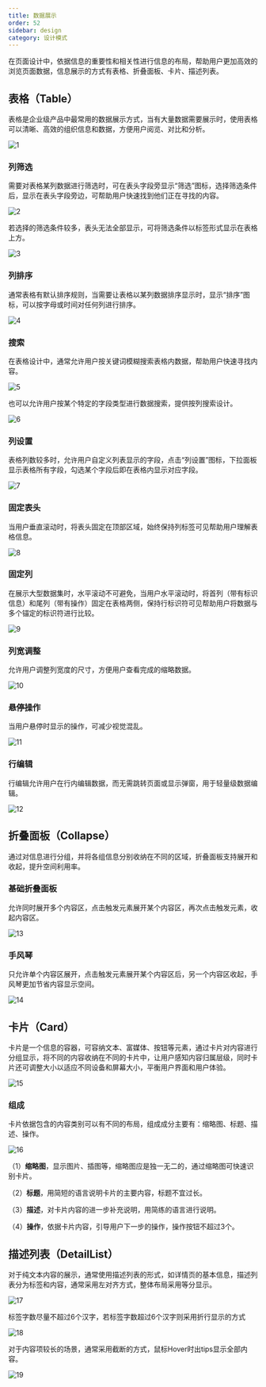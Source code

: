 ```yaml
---
title: 数据展示
order: 52
sidebar: design
category: 设计模式
---
```




在⻚⾯设计中，依据信息的重要性和相关性进⾏信息的布局，帮助⽤户更加⾼效的浏览⻚⾯数据，信息展示的⽅式有表格、折叠⾯板、卡⽚、描述列表。



## 表格（Table）

表格是企业级产品中最常⽤的数据展示⽅式，当有⼤量数据需要展示时，使⽤表格可以清晰、⾼效的组织信息和数据，⽅便⽤户阅览、对⽐和分析。

![1](/imgs/design/pattern/2-1.png)



### 列筛选

需要对表格某列数据进⾏筛选时，可在表头字段旁显示“筛选”图标，选择筛选条件后，显示在表头字段旁边，可帮助⽤户快速找到他们正在寻找的内容。

![2](/imgs/design/pattern/2-2.png)

若选择的筛选条件较多，表头⽆法全部显示，可将筛选条件以标签形式显示在表格上⽅。

![3](/imgs/design/pattern/2-3.png)

### 列排序

通常表格有默认排序规则，当需要让表格以某列数据排序显示时，显示“排序”图标，可以按字⺟或时间对任何列进⾏排序。

![4](/imgs/design/pattern/2-4.png)

### 搜索

在表格设计中，通常允许⽤户按关键词模糊搜索表格内数据，帮助⽤户快速寻找内容。

![5](/imgs/design/pattern/2-5.png)

也可以允许⽤户按某个特定的字段类型进⾏数据搜索，提供按列搜索设计。

![6](/imgs/design/pattern/2-6.png)

### 列设置

表格列数较多时，允许⽤户⾃定义列表显示的字段，点击“列设置”图标，下拉⾯板显示表格所有字段，勾选某个字段后即在表格内显示对应字段。

![7](/imgs/design/pattern/2-7.png)

### 固定表头

当⽤户垂直滚动时，将表头固定在顶部区域，始终保持列标签可⻅帮助⽤户理解表格信息。

![8](/imgs/design/pattern/2-8.png)

### 固定列

在展示⼤型数据集时，⽔平滚动不可避免，当⽤户⽔平滚动时，将⾸列（带有标识信息）和尾列（带有操作）固定在表格两侧，保持⾏标识符可⻅帮助⽤户将数据与多个锚定的标识符进⾏⽐较。

![9](/imgs/design/pattern/2-9.png)

### 列宽调整

允许⽤户调整列宽度的尺⼨，⽅便⽤户查看完成的缩略数据。

![10](/imgs/design/pattern/2-10.png)

### 悬停操作

当⽤户悬停时显示的操作，可减少视觉混乱。

![11](/imgs/design/pattern/2-11.png)

### ⾏编辑

⾏编辑允许⽤户在⾏内编辑数据，⽽⽆需跳转⻚⾯或显示弹窗，⽤于轻量级数据编辑。

![12](/imgs/design/pattern/2-12.png)



## 折叠⾯板（Collapse）

通过对信息进⾏分组，并将各组信息分别收纳在不同的区域，折叠⾯板⽀持展开和收起，提升空间利⽤率。

### 基础折叠⾯板

允许同时展开多个内容区，点击触发元素展开某个内容区，再次点击触发元素，收起内容区。

![13](/imgs/design/pattern/2-13.png)

### ⼿⻛琴

只允许单个内容区展开，点击触发元素展开某个内容区后，另⼀个内容区收起，⼿⻛琴更加节省内容显示空间。

![14](/imgs/design/pattern/2-14.png)



## 卡⽚（Card）

卡⽚是⼀个信息的容器，可容纳⽂本、富媒体、按钮等元素，通过卡⽚对内容进⾏分组显示，将不同的内容收纳在不同的卡⽚中，让⽤户感知内容归属层级，同时卡⽚还可调整⼤⼩以适应不同设备和屏幕⼤⼩，平衡⽤户界⾯和⽤户体验。

![15](/imgs/design/pattern/2-15.png)

### 组成

卡⽚依据包含的内容类别可以有不同的布局，组成成分主要有：缩略图、标题、描述、操作。

![16](/imgs/design/pattern/2-16.png)

（1）**缩略图**，显示图⽚、插图等，缩略图应是独⼀⽆⼆的，通过缩略图可快速识别卡⽚。

（2）**标题**，⽤简短的语⾔说明卡⽚的主要内容，标题不宜过⻓。

（3）**描述**，对卡⽚内容的进⼀步补充说明，⽤简练的语⾔进⾏说明。

（4）**操作**，依据卡⽚内容，引导⽤户下⼀步的操作，操作按钮不超过3个。



## 描述列表（DetailList）

对于纯⽂本内容的展示，通常使⽤描述列表的形式，如详情⻚的基本信息，描述列表分为标签和内容，通常采⽤左对⻬⽅式，整体布局采⽤等分显示。

![17](/imgs/design/pattern/2-17.png)

标签字数尽量不超过6个汉字，若标签字数超过6个汉字则采⽤折⾏显示的⽅式

![18](/imgs/design/pattern/2-18.png)

对于内容项较⻓的场景，通常采⽤截断的⽅式，⿏标Hover时出tips显示全部内容。

![19](/imgs/design/pattern/2-19.png)